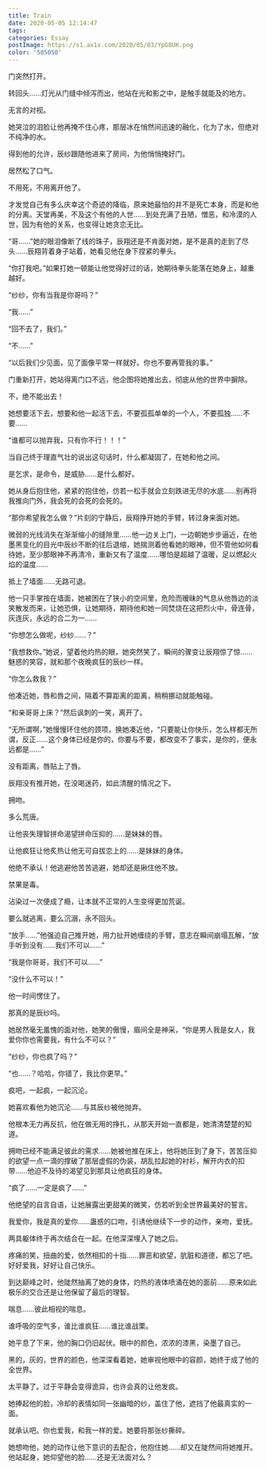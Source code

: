 ```yaml
---
title: Train
date: 2020-05-05 12:14:47
tags:
categories: Essay
postImage: https://s1.ax1x.com/2020/05/03/YpG8UK.png
color: '505050'
---
```


门突然打开。

转回头……灯光从门缝中倾泻而出，他站在光和影之中，是触手就能及的地方。

无言的对视。

她哭泣的泪脸让他再掩不住心疼，那层冰在悄然间迅速的融化，化为了水，但绝对不纯净的水。

<!--more-->

得到他的允许，辰纱跟随他进来了房间，为他悄悄掩好门。

居然松了口气。

不用死，不用离开他了。

才发觉自己有多么庆幸这个奇迹的降临，原来她最怕的并不是死亡本身，而是和他的分离。天堂再美，不及这个有他的人世……到处充满了丑陋，憎恶，和冷漠的人世，因为有他的关系，也变得让她贪恋无比。

“哥……”她的眼泪像断了线的珠子，辰翔还是不肯面对她，是不是真的走到了尽头……辰翔背着身子站着，她看见他在身下捏紧的拳头。

“你打我吧。”如果打她一顿能让他觉得好过的话，她期待拳头能落在她身上，越重越好。

“纱纱，你有当我是你哥吗？”

“我……”

“回不去了，我们。”

“不……”

“以后我们少见面，见了面像平常一样就好。你也不要再管我的事。”

门重新打开，她站得离门口不远，他企图将她推出去，彻底从他的世界中摒除。

不，绝不能出去！

她想要活下去，想要和他一起活下去，不要孤孤单单的一个人，不要孤独……不要……

“谁都可以抛弃我，只有你不行！！！”

当自己终于理直气壮的说出这句话时，什么都凝固了，在她和他之间。

是乞求，是命令，是威胁……是什么都好。

她从身后抱住他，紧紧的抱住他，仿若一松手就会立刻跌进无尽的水底……别再将我推向门外，我会死的会死的会死的。

“那你希望我怎么做？”片刻的宁静后，辰翔挣开她的手臂，转过身来面对她。

微弱的光线消失在渐渐缩小的缝隙里……他一边关上门，一边朝她步步逼近，在他墨黑变化的目光中辰纱不断的往后退缩，她揣测着他看她的眼神，但不管他如何看待她，至少那眼神不再清冷，重新又有了温度……哪怕是超越了温暖，足以燃起火焰的温度……

抵上了墙面……无路可退。

他一只手掌按在墙面，她被困在了狭小的空间里，危险而暧昧的气息从他唇边的淡笑散发而来，让她恐惧，让她期待，期待他和她一同焚烧在这把烈火中，骨连骨，灰连灰，永远的合二为一……

“你想怎么做呢，纱纱……？”

“我想救你。”她说，望着他灼热的眼，她突然笑了，瞬间的骤变让辰翔惊了惊……魅惑的笑容，就和那个夜晚疯狂的辰纱一样。

“你怎么救我？”

他凑近她，唇和唇之间，隔着不算距离的距离，稍稍挪动就能触碰。

“和亲哥哥上床？”然后讽刺的一笑，离开了。

“无所谓啊，”她慢慢环住他的颈项，换她凑近他，“只要能让你快乐，怎么样都无所谓，反正……这个身体已经是你的，你要与不要，都改变不了事实，是你的，便永远都是……”

没有距离，唇贴上了唇。

辰翔没有推开她，在没喝迷药，如此清醒的情况之下。

拥吻。

多么荒唐。

让他丧失理智拼命渴望拼命压抑的……是妹妹的唇。

让他疯狂让他炙热让他无可自拔恋上的……是妹妹的身体。

他绝不承认！他逃避他苦苦逃避，她却还是揪住他不放。

禁果是毒。

沾染过一次便成了瘾，让本就不正常的人生变得更加荒诞。

要么就逃离，要么沉溺，永不回头。

“放手……”他强迫自己推开她，用力扯开她缠绕的手臂，意志在瞬间崩塌瓦解，“放手听到没有……我们不可以……”

“我是你哥哥，我们不可以……”

“没什么不可以！”

他一时间愣住了。

那真的是辰纱吗。

她居然毫无羞愧的面对他，她笑的傲慢，眉间全是神采，“你是男人我是女人，我爱你你也需要我，有什么不可以？”

“纱纱，你也疯了吗？”

“也……？哈哈，你错了，我比你更早。”

疯吧，一起疯，一起沉沦。

她喜欢看他为她沉沦……与其辰纱被他抛弃。

他根本无力再反抗，他在做无用的挣扎，从那天开始一直都是，她清清楚楚的知道。

拥吻已经不能满足彼此的需求……她被他推在床上，他将她压到了身下，苦苦压抑的欲望一点一滴的撑破了那层虚假的伪装，胡乱拉起她的衬衫，解开内衣的扣带……他迫不及待的渴望见到那具让他疯狂的身体。

“疯了……一定是疯了……”

他绝望的自言自语，让她展露出更甜美的微笑，仿若听到全世界最美好的誓言。

我爱你，我是真的爱你……蛊惑的口吻，引诱他继续下一步的动作，亲吻，爱抚。

两具躯体终于再次结合在一起。在他深深埋入了她之后。

疼痛的笑，扭曲的爱，依然相扣的十指……罪恶和欲望，肮脏和道德，都忘了吧。好好爱我，好好让自己快乐。

到达巅峰之时，他陡然抽离了她的身体，灼热的液体喷涌在她的面前……原来如此极乐的交合还是让他保留了最后的理智。

喘息……彼此相视的喘息。

谁呼吸的空气多，谁比谁疯狂……谁比谁战栗。

她平息了下来，他的胸口仍旧起伏。眼中的颜色，浓浓的漆黑，染墨了自己。

黑的，灰的，世界的颜色，他深深看着她，她审视他眼中的容颜，她终于成了他的全世界。

太平静了。过于平静会变得诡异，也许会真的让他发疯。

她捧起他的脸，冷却的表情如同一张幽暗的纱，盖住了他，遮挡了他最真实的一面。

就承认吧。你也爱我，和我一样的爱。她要将那张纱撕碎。

她想吻他，她的动作让他下意识的去配合，他抱住她……却又在陡然间将她推开。他站起身，她仰望他的脸……还是无法面对么？